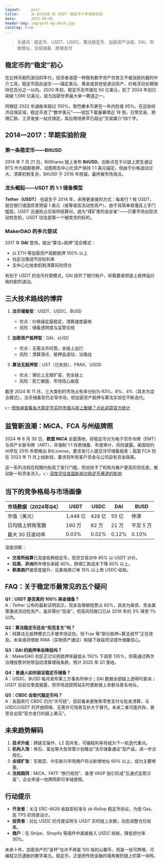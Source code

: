 ```yaml
---
layout:     post
title:      从 BitUSD 到 USDT：稳定币十年演进全览
date:       2025-09-05
header-img: img/post-bg-desk.jpg
catalog: true
---
```


> 关键词：稳定币、USDT、USDC、算法稳定币、加密资产法规、DAI、市值增长、合规储备、跨境支付

## 稳定币的“稳定”初心  
在比特币剧烈波动的年代，投资者渴望一种既有数字资产优势又不被涨跌折磨的中介工具。稳定币因此诞生——锚定美元、黄金或其他低波动资产，价格浮动长期保持在百分之一以内。2020 年初，稳定币总市值仅 50 亿美元，到了 2024 年初已突破 1,590 亿美元，成为加密世界最大单一赛道之一。  

阿根廷 2022 年通胀率超过 100%，黎巴嫩本币更在一年内贬值 95%。在这些经济动荡区域，稳定币成了“数字美元”——钱包下载量暴增近 18 倍，日常交易、跨境汇款、工资发放一站式搞定。其应用场景早已超出“交易媒介”四个字。

## 2014—2017：早期实验阶段

### 第一条稳定币——BitUSD  
2014 年 7 月 21 日，BitShares 链上发布 **BitUSD**。创新点在于以链上原生通证 BTS 作为超额抵押，试图用去中心化资产保持 1:1 美元锚定。但由于价格波动过大、清算机制复杂，BitUSD 于 2018 年脱锚，最终被市场淘汰。  

### 龙头崛起——USDT 的 1:1 储备模型  
**Tether（USDT）** 也诞生于 2014 年，采用更直接的方式：每发行 1 枚 USDT，就在银行或国债里预留 1 美元（或等值高流动性资产）。由于其简单易懂且上手门槛低，USDT 迅速抢占交易所结算对，成为“煤矿里的金丝雀”——只要市场出现流动性危机，USDT 往往是第一个被卖空的标的。  

### MakerDAO 的多元尝试  
2017 年 **DAI** 登场，提出“算法+抵押”混合模式：  
- 以 ETH 等加密资产超额抵押 150% 以上  
- 社区治理调节目标利率  
- 去中心化拍卖机制清算风险债仓  

有别于 USDT 的法币托管模式，DAI 绕开了银行账户，却需要承担链上抵押品价格的剧烈波动。

## 三大技术路线的博弈  

1. **法币储备型**：USDT、USDC、BUSD  
   - 优点：价格锚定最稳定，清算速度最快  
   - 风险：储备透明度与监管合规  

2. **加密资产抵押型**：DAI、sUSD  
   - 优点：无需法币托管，全链上运行  
   - 风险：清算滑点、抵押品波动、治理战  

3. **算法无抵押型**：UST（已失败）、FRAX、USDD  
   - 优点：理论上无限扩容、完全链上  
   - 风险：死亡螺旋、市场信心崩盘  

截至 2024 年 11 月，三大类别的市场占有率分别为 83%、8%、4%（其余为混合模式）。法币储备型仍主导市场，但加密资产抵押与算法实验在不断迭代。

👉 [想快速查看各大稳定币实时市值与链上数据？点此追踪官方统计](https://okxdog.com/)

## 监管新浪潮：MiCA、FCA 与州级牌照

2024 年 6 月 30 日，**欧盟 MiCA** 全面落地，将稳定币分为电子货币令牌（EMT）与资产关联令牌（ART），并强制 1:1 存款储备、年度审计、风险披露。美国纽约州早在 2015 年即推出 BitLicense，要求发行人提交详尽储备报表；英国 FCA 则在 2023 年 11 月上线新规，要求将所有客户资金与公司自有资金隔离。  

这一系列法规在短期内抬高了发行门槛，但也给予了机构与散户更高的信任度，推动新一轮资金流入。👉 [深度评估各国新规对稳定币赛道的影响](https://okxdog.com/)

## 当下的竞争格局与市场画像

| 市场数据（2024年Q4） | USDT | USDC | DAI | BUSD |
|---------------------|------|------|-----|------|
| 市值（美元）         | 1,448 亿 | 428 亿 | 55 亿 | 停滞 |
| 日均链上转账笔数     | 190 万 | 82 万 | 21 万 | 不足 5 万 |
| 最大 30 日波动率     | 0.03% | 0.02% | 0.12% | 0.10% |

深度洞察：  
- **交易所结算**已高度依赖稳定币，现货交易对中 85% 以 USDT 计价。  
- **拉美、非洲**两年增长率超 40%，跨境汇款成本下降 60% 以上。  
- **欧美商户**接受度提升，北美电商订单 15% 以上用 USDC 结账。

## FAQ：关于稳定币最常见的五个疑问

**Q1：USDT 是否真的 100% 美金储备？**  
A：Tether 公布的最新证明显示，现金及等额短票占 82%，其余为美债、贵金属等激进流动性资产。虽非等价“现金”，但高风险敞口已从 2019 年的 3% 降至 1% 以内。

**Q2：算法稳定币还会“死而复生”吗？**  
A：纯算法无抵押模式几乎被市场证伪，但 Frax 等“部分抵押+算法调节”正在改良。未来或将借助 RWA（实物资产通证）和链下收益凭证提升储备信心。

**Q3：DAI 的抵押率会降低吗？**  
A：MakerDAO 社区正讨论把抵押率最低从 150% 下调至 135%，但需通过两次治理投票并附带自动清算增级条款，预计 2025 年 Q1 落地。

**Q4：普通人如何验证稳定币储备？**  
A：USDC、BUSD 每月发布第三方事务所审计；DAI 数据全部链上透明可查询；USDT 目前仅季度披露，但市场追踪网站实时更新链上余额与匿名地址。

**Q5：CBDC 会取代稳定币吗？**  
A：各国央行 CBDC 仍为“许可链”，目前看来更聚焦零售支付与批发清算，与 USDC/USDT 的开放网络、无需许可场景互补大于替代。未来二者可能共存，甚至会出现“官方发行的链上美元”。

## 未来趋势解码

1. **技术升级**：跨链互操作、L2 高并发、可编程利率将成为下一轮迭代重点。  
2. **机构入场**：黑石、富达等大型资管计划推出“法币储备通证”型产品，进一步合规化。  
3. **全球扩张**：东南亚、中东新兴市场用户将占新增地址 60% 以上，成为主要增量。  
4. **法规趋同**：MiCA、FATF “旅行规则”、香港 VASP 指引形成“互通式监管沙盒”，企业申请一地牌照即可多域使用。  

## 行动提示

- **开发者**：关注 ERC-4626 收益型标准与 zk-Rollup 稳定币协议，为低 Gas、高 TPS 的场景设计。  
- **投资者**：对比 USDC 的月度证明与 USDT 实时链上余额，动态调整仓位权重。  
- **商户**：在 Stripe、Shopify 等插件中直接接入 USDC 结账，降低拒付率 30%。  

未来十年，加密资产的“圣杯”也许不再是 100 倍的山寨币，而是一张可跨境、可编程又抗通胀的数字美元。稳定币，正是把传统金融的墙角搬到链上的第一块砖。
